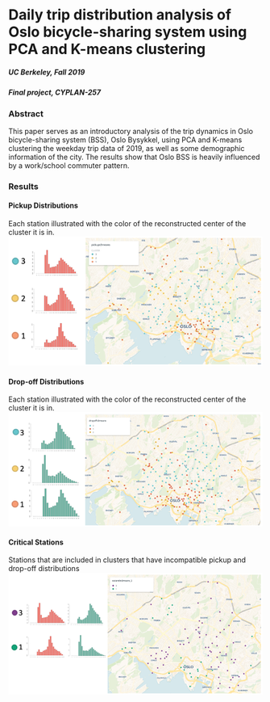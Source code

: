 # Daily trip distribution analysis of Oslo bicycle-sharing system using PCA and K-means clustering

##### UC Berkeley, Fall 2019
##### Final project, CYPLAN-257

### Abstract

This paper serves as an introductory analysis of the trip dynamics in Oslo bicycle-sharing system (BSS), Oslo Bysykkel, using PCA and K-means clustering the weekday trip data of 2019, as well as some demographic information of the city. The results show that Oslo BSS is heavily influenced by a work/school commuter pattern.

### Results

#### Pickup Distributions
Each station illustrated with the color of the reconstructed center of the cluster it is in.
![critical_stations](./figures/pickup.png)

#### Drop-off Distributions
Each station illustrated with the color of the reconstructed center of the cluster it is in.
![critical_stations](./figures/dropoff.png)

#### Critical Stations
Stations that are included in clusters that have incompatible pickup and drop-off distributions
![critical_stations](./figures/criticalstations.png)
